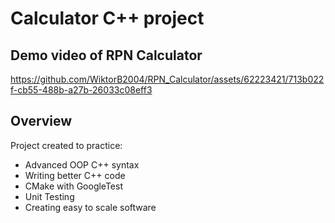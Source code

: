 # Calculator C++ project

## Demo video of RPN Calculator

https://github.com/WiktorB2004/RPN_Calculator/assets/62223421/713b022f-cb55-488b-a27b-26033c08eff3


## Overview
Project created to practice:
- Advanced OOP C++ syntax
- Writing better C++ code
- CMake with GoogleTest
- Unit Testing
- Creating easy to scale software
